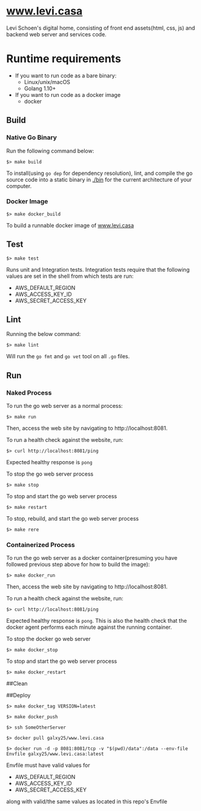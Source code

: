 # www.levi.casa

Levi Schoen's digital home, consisting of front end assets(html, css, js) and backend web server and services code.

# Runtime requirements

* If you want to run code as a bare binary:
    * Linux/unix/macOS
    * Golang 1.10+
* If you want to run code as a docker image
    * docker

## Build

### Native Go Binary
Run the following command below:

```
$> make build
```

To install(using `go dep` for dependency resolution), lint, and compile
the go source code into a static binary in [./bin](./bin) for the current architecture of your computer.

### Docker Image

```
$> make docker_build
```

To build a runnable docker image of www.levi.casa

## Test

```
$> make test
```

Runs unit and Integration tests.
Integration tests require that the following values
are set in the shell from which tests are run:

* AWS_DEFAULT_REGION
* AWS_ACCESS_KEY_ID
* AWS_SECRET_ACCESS_KEY

## Lint

Running the below command:

```
$> make lint
```

Will run the `go fmt` and `go vet` tool on all `.go` files.

## Run

### Naked Process

To run the go web server as a normal process:

```
$> make run
```

Then, access the web site by navigating to http://localhost:8081.

To run a health check against the website, run:

```
$> curl http://localhost:8081/ping
```

Expected healthy response is `pong`

To stop the go web server process

```
$> make stop
```

To stop and start the go web server process

```
$> make restart
```

To stop, rebuild, and start the go web server process

```
$> make rere
```

### Containerized Process

To run the go web server as a docker container(presuming you have followed previous step above for how to build the image):

```
$> make docker_run
```

Then, access the web site by navigating to http://localhost:8081.

To run a health check against the website, run:

```
$> curl http://localhost:8081/ping
```

Expected healthy response is `pong`. This is also the health check that the docker agent performs each minute against the running container.

To stop the docker go web server

```
$> make docker_stop
```

To stop and start the go web server process

```
$> make docker_restart
```

##Clean

##Deploy

```
$> make docker_tag VERSION=latest

$> make docker_push

$> ssh SomeOtherServer

$> docker pull galxy25/www.levi.casa

$> docker run -d -p 8081:8081/tcp -v "$(pwd)/data":/data --env-file Envfile galxy25/www.levi.casa:latest
```
Envfile must have valid values for

* AWS_DEFAULT_REGION
* AWS_ACCESS_KEY_ID
* AWS_SECRET_ACCESS_KEY

along with valid/the same values as located in this repo's Envfile
